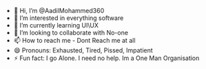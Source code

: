 - 👋 Hi, I’m @AadilMohammed360
- 👀 I’m interested in everything software
- 🌱 I’m currently learning UI\UX
- 💞️ I’m looking to collaborate with No-one
- 📫 How to reach me - Dont Reach me at all
- 😄 Pronouns: Exhausted, Tired, Pissed, Impatient
- ⚡ Fun fact: I go Alone. I need no help. Im a One Man Organisation

<!---
AadilMohammed360/AadilMohammed360 is a ✨ special ✨ repository because its `README.md` (this file) appears on your GitHub profile.
You can click the Preview link to take a look at your changes.
--->

